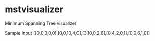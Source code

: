 # mstvisualizer
Minimum Spanning Tree visualizer 

Sample Input
[[0,0,3,0,0],[0,0,10,4,0],[3,10,0,2,6],[0,4,2,0,1],[0,0,6,1,0]]
